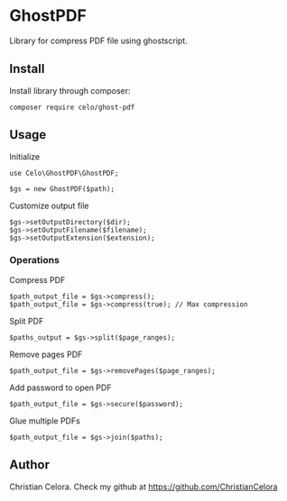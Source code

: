 # GhostPDF

Library for compress PDF file using ghostscript.

## Install
Install library through composer:
``` 
composer require celo/ghost-pdf
``` 

## Usage
Initialize
```
use Celo\GhostPDF\GhostPDF;

$gs = new GhostPDF($path);
```

Customize output file
```
$gs->setOutputDirectory($dir);
$gs->setOutputFilename($filename);
$gs->setOutputExtension($extension);
```
### Operations
Compress PDF
```
$path_output_file = $gs->compress();
$path_output_file = $gs->compress(true); // Max compression
```
Split PDF
```
$paths_output = $gs->split($page_ranges);
```
Remove pages PDF
```
$path_output_file = $gs->removePages($page_ranges);
```
Add password to open PDF
```
$path_output_file = $gs->secure($password);
```
Glue multiple PDFs
```
$path_output_file = $gs->join($paths);
``` 

## Author
Christian Celora.
Check my github at https://github.com/ChristianCelora